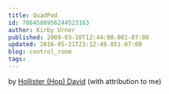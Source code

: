 ```yaml
---
title: QuadPod
id: 7864580956244523163
author: Kirby Urner
published: 2009-03-10T12:44:00.001-07:00
updated: 2016-05-21T23:12:49.851-07:00
blog: control_room
tags: 
---
```


[](https://blogger.googleusercontent.com/img/b/R29vZ2xl/AVvXsEjZXbJGtBScLbjYazir_-I0Bh7SgKQc4g6dh_G6csNQmXYk_Hr65VVmLIspfjk0B5AfRiLF649ARA5UPUlNWSS51hMzaA1-v4jegfkwGgf5o0lXZXmaO16eUL00RqNvlZYdr43l/s1600-h/tetship.gif)

[](https://blogger.googleusercontent.com/img/b/R29vZ2xl/AVvXsEjO8djChhlIUDS2oIOSEZR5ppaHKV_u0u4BASlK0O1-Ok5Pd0I4byZR8M_t0Jt_9Tdz7J3k4RhHYLrb6RoysPsqyXwxExnRw_7o0nEaHuI7pyfOJi-R2_kN2guZxR6iIJfb9jXE/s1600-h/tetship1.jpeg)by [Hollister (Hop) David](http://clowder.net/hop/index.html) 
(with attribution to me)